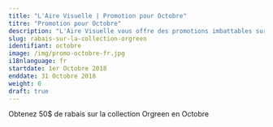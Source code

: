 ```yaml
---
title: "L'Aire Visuelle | Promotion pour Octobre"
titre: "Promotion pour Octobre"
description: "L'Aire Visuelle vous offre des promotions imbattables sur tous produits de la vue."
slug: rabais-sur-la-collection-orgreen
identifiant: octobre
image: /img/promo-octobre-fr.jpg
i18nlanguage: fr
startdate: 1er Octobre 2018
enddate: 31 Octobre 2018
weight: 0
draft: true
---
```


Obtenez 50$ de rabais sur la collection Orgreen en Octobre